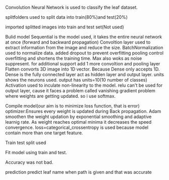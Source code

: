
Convolution Neural Network is used to classify the leaf dataset.

splitfolders used to split data into train(80%)and test(20%)

imported splitted images into train and test set(Not used)

Bulid model
Sequential is the model used, it takes the entire neural network at once (forward and backward propagation)
Convoltion layer used to extract information from the image and reduce the size.
BatchNormalization used to normalize data.
added dropout to prevent overfitting
pooling control overfitting and shortens the training time. Max also woks as noise suppresent.
for additional support add 1 more convoltion and pooling layer
Flatten convorts 3D image into 1D vector. Because Dense only accepts 1D.
Dense is the fully connected layer act as hidden layer and output layer. units shows the neurons used.
output has units=10(10 number of classes)
Activation used to inculate non-linearity to the model. relu can't be used for output layer, cause it faces a problem called vanishing gradient problem
where weights are getting updated. so i use softmax.

Compile model(our aim is to minimize loss function, that is error)
optimizer:Ensures every weight is updated during Back propagation. Adam smoothen the weight updation by exponential smoothing and adaptive learnig rate.
As weight reaches optimal minima it decreases the speed convergence.
loss=categorical_crossentropy is used because model contain more than one target feature.

Train test split used

Fit model using train and test.

Accuracy was not bad.

prediction
predict leaf name when path is given and that was accurate
